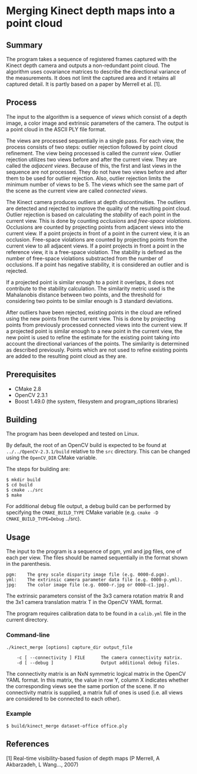 Merging Kinect depth maps into a point cloud
============================================

Summary
-------

The program takes a sequence of registered frames captured with the Kinect depth
camera and outputs a non-redundant point cloud. The algorithm uses covariance
matrices to describe the directional variance of the measurements. It does not
limit the captured area and it retains all captured detail. It is partly based
on a paper by Merrell et al. [1].

Process
-------

The input to the algorithm is a sequence of *views* which consist of a depth
image, a color image and extrinsic parameters of the camera. The output is
a point cloud in the ASCII PLY file format.

The views are processed sequentially in a single pass. For each view, the
process consists of two steps: outlier rejection followed by point cloud
refinement. The view being processed is called the *current view*.  Outlier
rejection utilizes two views before and after the current view. They are called
the *adjacent views*. Because of this, the first and last views in the sequence
are not processed.  They do not have two views before and after them to be used
for outlier rejection. Also, outlier rejection limits the minimum number of
views to be 5.  The views which see the same part of the scene as the current
view are called *connected views*.

The Kinect camera produces outliers at depth discontinuities. The outliers are
detected and rejected to improve the quality of the resulting point cloud.
Outlier rejection is based on calculating the *stability* of each point in the
current view. This is done by counting *occlusions* and *free-space violations*.
Occlusions are counted by projecting points from adjacent views into the current
view.  If a point projects in front of a point in the current view, it is an
occlusion. Free-space violations are counted by projecting points from the
current view to all adjacent views. If a point projects in front a point in the
reference view, it is a free-space violation. The stability is defined as the
number of free-space violations substracted from the number of occlusions. If
a point has negative stability, it is considered an outlier and is rejected.

If a projected point is similar enough to a point it overlaps, it does not
contribute to the stability calculation. The similarity metric used is the
Mahalanobis distance between two points, and the threshold for considering two
points to be similar enough is 3 standard deviations.

After outliers have been rejected, existing points in the cloud are refined
using the new points from the current view. This is done by projecting points
from previously processed connected views into the current view. If a projected
point is similar enough to a new point in the current view, the new point is
used to refine the estimate for the existing point taking into account the
directional variances of the points.  The similarity is determined as described
previously. Points which are not used to refine existing points are added to the
resulting point cloud as they are.

Prerequisites
-------------

* CMake 2.8
* OpenCV 2.3.1
* Boost 1.49.0 (the system, filesystem and program_options libraries)

Building
--------

The program has been developed and tested on Linux.

By default, the root of an OpenCV build is expected to be found at
`../../OpenCV-2.3.1/build` relative to the `src` directory. This can be changed
using the `OpenCV_DIR` CMake variable.

The steps for building are:

    $ mkdir build
    $ cd build
    $ cmake ../src
    $ make

For additional debug file output, a debug build can be performed by specifying
the `CMAKE_BUILD_TYPE` CMake variable (e.g. `cmake -D CMAKE_BUILD_TYPE=Debug` ../src).

Usage
-----

The input to the program is a sequence of pgm, yml and jpg files, one of each
per view.  The files should be named sequentially in the format shown in the
parenthesis.

    pgm:    The grey scale disparity image file (e.g. 0000-d.pgm).
    yml:    The extrinsic camera parameter data file (e.g. 0000-p.yml).
    jpg:    The color image file (e.g. 0000-r.jpg or 0000-c1.jpg).

The extrinsic parameters consist of the 3x3 camera rotation matrix R and
the 3x1 camera translation matrix T in the OpenCV YAML format.

The program requires calibration data to be found in a `calib.yml` file in the
current directory.

### Command-line

    ./kinect_merge [options] capture_dir output_file

        -c [ --connectivity ] FILE      The camera connectivity matrix.
        -d [ --debug ]                  Output additional debug files.

The connectivity matrix is an NxN symmetric logical matrix in the OpenCV YAML
format. In this matrix, the value in row Y, column X indicates whether the
corresponding views see the same portion of the scene. If no connectivity matrix
is supplied, a matrix full of ones is used (i.e. all views are considered to be
connected to each other).

### Example

    $ build/kinect_merge dataset-office office.ply

References
----------

[1] Real-time visibility-based fusion of depth maps (P Merrell, A Akbarzadeh, L Wang..., 2007)
